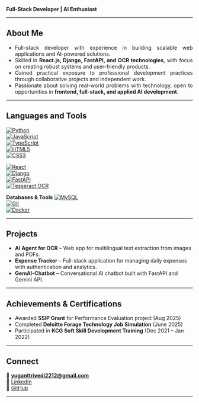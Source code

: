**Full-Stack Developer | AI Enthusiast**  

---

## About Me  

- <div align="justify">Full-stack developer with experience in building scalable web applications and AI-powered solutions.</div>  
- <div align="justify">Skilled in <b>React.js, Django, FastAPI, and OCR technologies</b>, with focus on creating robust systems and user-friendly products.</div>  
- <div align="justify">Gained practical exposure to professional development practices through collaborative projects and independent work.</div>  
- <div align="justify">Passionate about solving real-world problems with technology, open to opportunities in <b>frontend, full-stack, and applied AI development</b>.</div>  

---

## Languages and Tools  

[![Python](https://img.shields.io/badge/Python-3.12-blue.svg?logo=python&logoColor=white)](https://www.python.org/)  
[![JavaScript](https://img.shields.io/badge/JavaScript-ES6-yellow.svg?logo=javascript&logoColor=black)](https://developer.mozilla.org/en-US/docs/Web/JavaScript)  
[![TypeScript](https://img.shields.io/badge/TypeScript-5.5-blue.svg?logo=typescript&logoColor=white)](https://www.typescriptlang.org/)  
[![HTML5](https://img.shields.io/badge/HTML5-5-orange.svg?logo=html5&logoColor=white)](https://developer.mozilla.org/en-US/docs/Web/Guide/HTML/HTML5)  
[![CSS3](https://img.shields.io/badge/CSS3-3-blue.svg?logo=css3&logoColor=white)](https://developer.mozilla.org/en-US/docs/Web/CSS)  

[![React](https://img.shields.io/badge/React-18.3-blue.svg?logo=react&logoColor=white)](https://react.dev/)  
[![Django](https://img.shields.io/badge/Django-5.0-darkgreen.svg?logo=django&logoColor=white)](https://www.djangoproject.com/)  
[![FastAPI](https://img.shields.io/badge/FastAPI-0.115-teal.svg?logo=fastapi&logoColor=white)](https://fastapi.tiangolo.com/)  
[![Tesseract OCR](https://img.shields.io/badge/Tesseract-OCR-black.svg)](https://github.com/tesseract-ocr/tesseract)  

**Databases & Tools**
[![MySQL](https://img.shields.io/badge/MySQL-8.0-blue.svg?logo=mysql&logoColor=white)](https://www.mysql.com/)  
[![Git](https://img.shields.io/badge/Git-2.45-black.svg?logo=git&logoColor=white)](https://git-scm.com/)  
[![Docker](https://img.shields.io/badge/Docker-26.1-blue.svg?logo=docker&logoColor=white)](https://www.docker.com/)  

---

## Projects  

- **AI Agent for OCR** – Web app for multilingual text extraction from images and PDFs.  
- **Expense Tracker** – Full-stack application for managing daily expenses with authentication and analytics.  
- **GemAI-Chatbot** – Conversational AI chatbot built with FastAPI and Gemini API.  

---

## Achievements & Certifications  

- Awarded **SSIP Grant** for Performance Evaluation project (Aug 2025)  
- Completed **Deloitte Forage Technology Job Simulation** (June 2025)  
- Participated in **KCG Soft Skill Development Training** (Dec 2021 – Jan 2022)  

---

## Connect  

📧 **yuganttrivedi2212@gmail.com**  
🔗 [LinkedIn](https://linkedin.com/in/yuganttrivedi)  
🔗 [GitHub](https://github.com/yuganttrivedi)  

---

